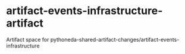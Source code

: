 # artifact-events-infrastructure-artifact
Artifact space for pythoneda-shared-artifact-changes/artifact-events-infrastructure
